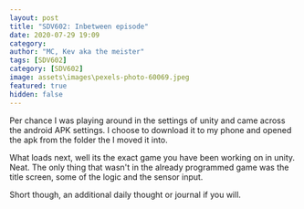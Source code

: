 ```yaml
---
layout: post
title: "SDV602: Inbetween episode"
date: 2020-07-29 19:09
category: 
author: "MC, Kev aka the meister"
tags: [SDV602]
category: [SDV602]
image: assets\images\pexels-photo-60069.jpeg
featured: true
hidden: false
---
```


Per chance I was playing around in the settings of unity and came across the android APK settings. I choose to download it to my phone and opened the apk from the folder the I moved it into.

What loads next, well its the exact game you have been working on in unity. Neat. The only thing that wasn't in the already programmed game was the title screen, some of the logic and the sensor input.

Short though, an additional daily thought or journal if you will.
